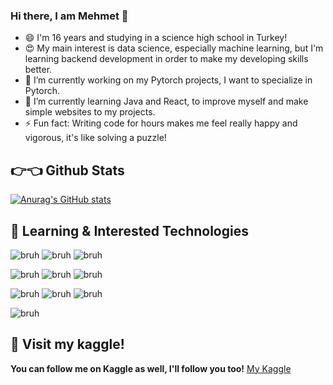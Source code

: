 ### Hi there, I am Mehmet 👋

- 😄 I'm 16 years and studying in a science high school in Turkey!
- 😍 My main interest is data science, especially machine learning, but I'm learning backend development in order to make my developing skills better.
- 🔭 I’m currently working on my Pytorch projects, I want to specialize in Pytorch.
- 🌱 I’m currently learning Java and React, to improve myself and make simple websites to my projects.
- ⚡ Fun fact: Writing code for hours makes me feel really happy and vigorous, it's like solving a puzzle!

## 👉👈 Github Stats

[![Anurag's GitHub stats](https://github-readme-stats.vercel.app/api?username=konstantinlevin77&show_icons=true)](https://github.com/anuraghazra/github-readme-stats)

## 👾 Learning & Interested Technologies

![bruh](https://img.shields.io/static/v1?label=Pytorch&message=%20&color=EE4C2C&logo=pytorch&style=for-the-badge)
![bruh](https://img.shields.io/static/v1?label=Tensorflow&message=%20&color=FF6F00&logo=tensorflow&style=for-the-badge)
![bruh](https://img.shields.io/static/v1?label=Pandas&message=%20&color=150458&logo=pandas&style=for-the-badge)

![bruh](https://img.shields.io/static/v1?label=Scikit-learn&message=%20&color=F7931E&logo=scikit-learn&style=for-the-badge)
![bruh](https://img.shields.io/static/v1?label=Python&message=%20&color=3776AB&logo=python&style=for-the-badge)
![bruh](https://img.shields.io/static/v1?label=Jupyter%20Notebook&message=%20&color=F37626&logo=jupyter&style=for-the-badge)

![bruh](https://img.shields.io/static/v1?label=Java&message=%20&color=007396&logo=java&style=for-the-badge)
![bruh](https://img.shields.io/static/v1?label=Javascript&message=%20&color=F7DF1E&logo=javascript&style=for-the-badge)
![bruh](https://img.shields.io/static/v1?label=Spring&message=%20&color=6DB33F&logo=spring&style=for-the-badge)

![bruh](https://img.shields.io/static/v1?label=React&message=%20&color=61DAFB&logo=react&style=for-the-badge)

## 🥳 Visit my kaggle!
**You can follow me on Kaggle as well, I'll follow you too!** [My Kaggle](https://www.kaggle.com/)

